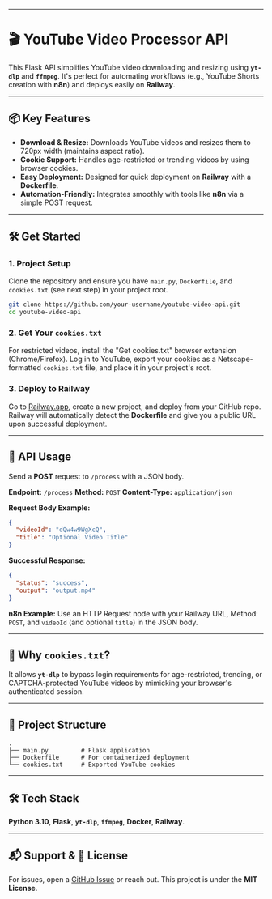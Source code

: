 -----

# 🎬 YouTube Video Processor API

This Flask API simplifies YouTube video downloading and resizing using **`yt-dlp`** and **`ffmpeg`**. It's perfect for automating workflows (e.g., YouTube Shorts creation with **n8n**) and deploys easily on **Railway**.

-----

## 📦 Key Features

  * **Download & Resize:** Downloads YouTube videos and resizes them to 720px width (maintains aspect ratio).
  * **Cookie Support:** Handles age-restricted or trending videos by using browser cookies.
  * **Easy Deployment:** Designed for quick deployment on **Railway** with a **Dockerfile**.
  * **Automation-Friendly:** Integrates smoothly with tools like **n8n** via a simple POST request.

-----

## 🛠️ Get Started

### 1\. Project Setup

Clone the repository and ensure you have `main.py`, `Dockerfile`, and `cookies.txt` (see next step) in your project root.

```bash
git clone https://github.com/your-username/youtube-video-api.git
cd youtube-video-api
```

### 2\. Get Your `cookies.txt`

For restricted videos, install the "Get cookies.txt" browser extension (Chrome/Firefox). Log in to YouTube, export your cookies as a Netscape-formatted `cookies.txt` file, and place it in your project's root.

### 3\. Deploy to Railway

Go to [Railway.app](https://railway.app), create a new project, and deploy from your GitHub repo. Railway will automatically detect the **Dockerfile** and give you a public URL upon successful deployment.

-----

## 🔌 API Usage

Send a **POST** request to `/process` with a JSON body.

**Endpoint:** `/process`
**Method:** `POST`
**Content-Type:** `application/json`

**Request Body Example:**

```json
{
  "videoId": "dQw4w9WgXcQ",
  "title": "Optional Video Title"
}
```

**Successful Response:**

```json
{
  "status": "success",
  "output": "output.mp4"
}
```

**n8n Example:** Use an HTTP Request node with your Railway URL, Method: `POST`, and `videoId` (and optional `title`) in the JSON body.

-----

## 🧠 Why `cookies.txt`?

It allows **`yt-dlp`** to bypass login requirements for age-restricted, trending, or CAPTCHA-protected YouTube videos by mimicking your browser's authenticated session.

-----

## 📁 Project Structure

```
.
├── main.py         # Flask application
├── Dockerfile      # For containerized deployment
└── cookies.txt     # Exported YouTube cookies
```

-----

## 🛠 Tech Stack

**Python 3.10**, **Flask**, **`yt-dlp`**, **`ffmpeg`**, **Docker**, **Railway**.

-----

## 📬 Support & 📄 License

For issues, open a [GitHub Issue](https://www.google.com/search?q=https://github.com/your-username/youtube-video-api/issues) or reach out. This project is under the **MIT License**.

```
```
